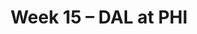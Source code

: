 ---
layout: game
title: Week 15 – DAL at PHI
season: 2014
game_id: 2014_15_DAL_PHI
away_team: DAL
home_team: PHI
---